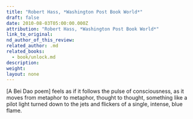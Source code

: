 ```yaml
---
title: "Robert Hass, *Washington Post Book World*"
draft: false
date: 2010-08-03T05:00:00.000Z
attribution: "Robert Hass, *Washington Post Book World*"
link_to_original:
nd_author_of_this_review:
related_author: .md
related_books:
  - book/unlock.md
description:
weight:
layout: none
---
```

[A Bei Dao poem] feels as if it follows the pulse of consciousness, as it moves from metaphor to metaphor, thought to thought, something like a pilot light turned down to the jets and flickers of a single, intense, blue flame.


